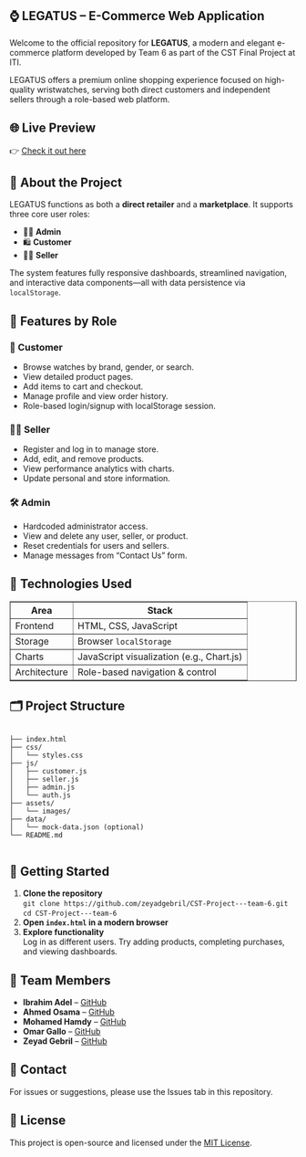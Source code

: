 <section>
  <h1>⌚ LEGATUS – E-Commerce Web Application</h1>
  <p>
    Welcome to the official repository for <strong>LEGATUS</strong>, a modern and elegant e-commerce platform developed by Team 6 as part of the CST Final Project at ITI.
  </p>
  <p>
    LEGATUS offers a premium online shopping experience focused on high-quality wristwatches, serving both direct customers and independent sellers through a role-based web platform.
  </p>

  <h2>🌐 Live Preview</h2>
👉 <a href="https://iti-tanta-cst-team.web.app/" target="_blank" >Check it out here</a>

  <h2>📖 About the Project</h2>
  <p>
    LEGATUS functions as both a <strong>direct retailer</strong> and a <strong>marketplace</strong>. It supports three core user roles:
  </p>
  <ul>
    <li>🧑‍💼 <strong>Admin</strong></li>
    <li>🛍️ <strong>Customer</strong></li>
    <li>🧑‍🔧 <strong>Seller</strong></li>
  </ul>
  <p>
    The system features fully responsive dashboards, streamlined navigation, and interactive data components—all with data persistence via <code>localStorage</code>.
  </p>

  <h2>🔑 Features by Role</h2>

  <h3>👤 Customer</h3>
  <ul>
    <li>Browse watches by brand, gender, or search.</li>
    <li>View detailed product pages.</li>
    <li>Add items to cart and checkout.</li>
    <li>Manage profile and view order history.</li>
    <li>Role-based login/signup with localStorage session.</li>
  </ul>

  <h3>🧑‍💼 Seller</h3>
  <ul>
    <li>Register and log in to manage store.</li>
    <li>Add, edit, and remove products.</li>
    <li>View performance analytics with charts.</li>
    <li>Update personal and store information.</li>
  </ul>

  <h3>🛠️ Admin</h3>
  <ul>
    <li>Hardcoded administrator access.</li>
    <li>View and delete any user, seller, or product.</li>
    <li>Reset credentials for users and sellers.</li>
    <li>Manage messages from “Contact Us” form.</li>
  </ul>

  <h2>🧰 Technologies Used</h2>
  <table border="1" cellpadding="5">
    <tr><th>Area</th><th>Stack</th></tr>
    <tr><td>Frontend</td><td>HTML, CSS, JavaScript</td></tr>
    <tr><td>Storage</td><td>Browser <code>localStorage</code></td></tr>
    <tr><td>Charts</td><td>JavaScript visualization (e.g., Chart.js)</td></tr>
    <tr><td>Architecture</td><td>Role-based navigation & control</td></tr>
  </table>

  <h2>🗂️ Project Structure</h2>
  <pre><code>
├── index.html
├── css/
│   └── styles.css
├── js/
│   ├── customer.js
│   ├── seller.js
│   ├── admin.js
│   └── auth.js
├── assets/
│   └── images/
├── data/
│   └── mock-data.json (optional)
└── README.md
  </code></pre>

  <h2>🚀 Getting Started</h2>
  <ol>
    <li><strong>Clone the repository</strong><br>
      <code>git clone https://github.com/zeyadgebril/CST-Project---team-6.git</code><br>
      <code>cd CST-Project---team-6</code>
    </li>
    <li><strong>Open <code>index.html</code> in a modern browser</strong></li>
    <li><strong>Explore functionality</strong><br>
      Log in as different users. Try adding products, completing purchases, and viewing dashboards.
    </li>
  </ol>



  <h2>👥 Team Members</h2>
  <ul>
    <li><strong>Ibrahim Adel</strong> – <a href="https://github.com/zeyadgebril" target="_blank">GitHub</a></li>
       <li><strong>Ahmed Osama</strong> – <a href="https://github.com/zeyadgebril" target="_blank">GitHub</a></li>
       <li><strong>Mohamed Hamdy</strong> – <a href="https://github.com/zeyadgebril" target="_blank">GitHub</a></li>
       <li><strong>Omar Gallo</strong> – <a href="https://github.com/zeyadgebril" target="_blank">GitHub</a></li>
       <li><strong>Zeyad Gebril</strong> – <a href="https://github.com/zeyadgebril" target="_blank">GitHub</a></li>
  </ul>

  <h2>📩 Contact</h2>
  <p>For issues or suggestions, please use the Issues tab in this repository.</p>

  <h2>📃 License</h2>
  <p>This project is open-source and licensed under the <a href="LICENSE">MIT License</a>.</p>
</section>
